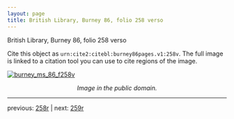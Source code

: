 ```yaml
---
layout: page
title: British Library, Burney 86, folio 258 verso
---
```


British Library, Burney 86, folio 258 verso

Cite this object as `urn:cite2:citebl:burney86pages.v1:258v`.  The full image is linked to a citation tool you can use to cite regions of the image.

[![burney_ms_86_f258v](http://www.homermultitext.org/iipsrv?IIIF=/project/homer/pyramidal/deepzoom/citebl/burney86imgs/v1/burney_ms_86_f258v.tif/full/800,/0/default.jpg)](http://www.homermultitext.org/ict2/?urn=urn:cite2:citebl:burney86imgs.v1:burney_ms_86_f258v) 

<p style="text-align: center; font-style: italic;">Image in the public domain.</p>

---

previous: [258r](../258r/) | next: [259r](../259r/)